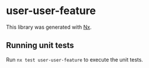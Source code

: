 # user-user-feature

This library was generated with [Nx](https://nx.dev).

## Running unit tests

Run `nx test user-user-feature` to execute the unit tests.
